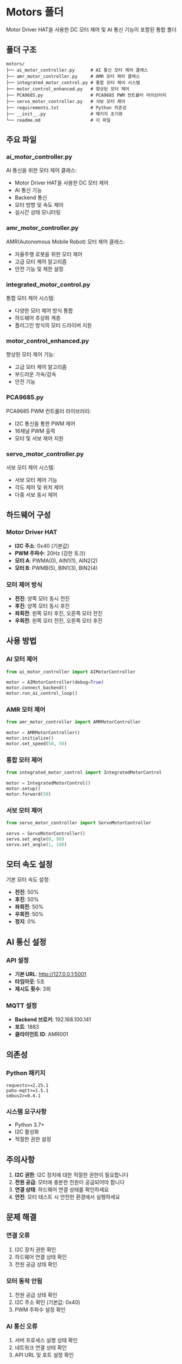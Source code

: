 # Motors 폴더

Motor Driver HAT을 사용한 DC 모터 제어 및 AI 통신 기능이 포함된 통합 폴더

## 폴더 구조

```
motors/
├── ai_motor_controller.py      # AI 통신 모터 제어 클래스
├── amr_motor_controller.py     # AMR 모터 제어 클래스
├── integrated_motor_control.py # 통합 모터 제어 시스템
├── motor_control_enhanced.py   # 향상된 모터 제어
├── PCA9685.py                  # PCA9685 PWM 컨트롤러 라이브러리
├── servo_motor_controller.py   # 서보 모터 제어
├── requirements.txt            # Python 의존성
├── __init__.py                 # 패키지 초기화
└── readme.md                   # 이 파일
```

## 주요 파일

### ai_motor_controller.py

AI 통신을 위한 모터 제어 클래스:

- Motor Driver HAT을 사용한 DC 모터 제어
- AI 통신 기능
- Backend 통신
- 모터 방향 및 속도 제어
- 실시간 상태 모니터링

### amr_motor_controller.py

AMR(Autonomous Mobile Robot) 모터 제어 클래스:

- 자율주행 로봇을 위한 모터 제어
- 고급 모터 제어 알고리즘
- 안전 기능 및 제한 설정

### integrated_motor_control.py

통합 모터 제어 시스템:

- 다양한 모터 제어 방식 통합
- 하드웨어 추상화 계층
- 플러그인 방식의 모터 드라이버 지원

### motor_control_enhanced.py

향상된 모터 제어 기능:

- 고급 모터 제어 알고리즘
- 부드러운 가속/감속
- 안전 기능

### PCA9685.py

PCA9685 PWM 컨트롤러 라이브러리:

- I2C 통신을 통한 PWM 제어
- 16채널 PWM 출력
- 모터 및 서보 제어 지원

### servo_motor_controller.py

서보 모터 제어 시스템:

- 서보 모터 제어 기능
- 각도 제어 및 위치 제어
- 다중 서보 동시 제어

## 하드웨어 구성

### Motor Driver HAT

- **I2C 주소**: 0x40 (기본값)
- **PWM 주파수**: 20Hz (강한 토크)
- **모터 A**: PWMA(0), AIN1(1), AIN2(2)
- **모터 B**: PWMB(5), BIN1(3), BIN2(4)

### 모터 제어 방식

- **전진**: 양쪽 모터 동시 전진
- **후진**: 양쪽 모터 동시 후진
- **좌회전**: 왼쪽 모터 후진, 오른쪽 모터 전진
- **우회전**: 왼쪽 모터 전진, 오른쪽 모터 후진

## 사용 방법

### AI 모터 제어

```python
from ai_motor_controller import AIMotorController

motor = AIMotorController(debug=True)
motor.connect_backend()
motor.run_ai_control_loop()
```

### AMR 모터 제어

```python
from amr_motor_controller import AMRMotorController

motor = AMRMotorController()
motor.initialize()
motor.set_speed(50, 50)
```

### 통합 모터 제어

```python
from integrated_motor_control import IntegratedMotorControl

motor = IntegratedMotorControl()
motor.setup()
motor.forward(50)
```

### 서보 모터 제어

```python
from servo_motor_controller import ServoMotorController

servo = ServoMotorController()
servo.set_angle(0, 90)
servo.set_angle(1, 180)
```

## 모터 속도 설정

기본 모터 속도 설정:

- **전진**: 50%
- **후진**: 50%
- **좌회전**: 50%
- **우회전**: 50%
- **정지**: 0%

## AI 통신 설정

### API 설정

- **기본 URL**: http://127.0.0.1:5001
- **타임아웃**: 5초
- **재시도 횟수**: 3회

### MQTT 설정

- **Backend 브로커**: 192.168.100.141
- **포트**: 1883
- **클라이언트 ID**: AMR001

## 의존성

### Python 패키지

```
requests>=2.25.1
paho-mqtt>=1.5.1
smbus2>=0.4.1
```

### 시스템 요구사항

- Python 3.7+
- I2C 활성화
- 적절한 권한 설정

## 주의사항

1. **I2C 권한**: I2C 장치에 대한 적절한 권한이 필요합니다
2. **전원 공급**: 모터에 충분한 전원이 공급되어야 합니다
3. **연결 상태**: 하드웨어 연결 상태를 확인하세요
4. **안전**: 모터 테스트 시 안전한 환경에서 실행하세요

## 문제 해결

### 연결 오류

1. I2C 장치 권한 확인
2. 하드웨어 연결 상태 확인
3. 전원 공급 상태 확인

### 모터 동작 안됨

1. 전원 공급 상태 확인
2. I2C 주소 확인 (기본값: 0x40)
3. PWM 주파수 설정 확인

### AI 통신 오류

1. 서버 프로세스 실행 상태 확인
2. 네트워크 연결 상태 확인
3. API URL 및 포트 설정 확인
